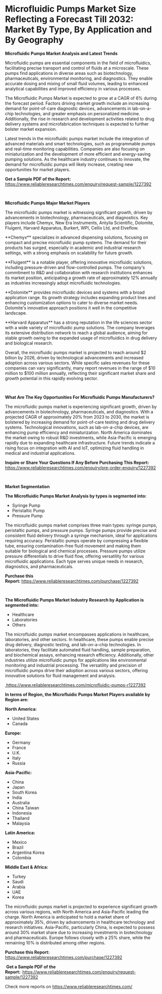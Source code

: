 <p><h1>Microfluidic Pumps Market Size Reflecting a Forecast Till 2032: Market By Type, By Application and By Geography</h1></p><p><strong>Microfluidic Pumps Market Analysis and Latest Trends</strong></p>
<p><p>Microfluidic pumps are essential components in the field of microfluidics, facilitating precise transport and control of fluids at a microscale. These pumps find applications in diverse areas such as biotechnology, pharmaceuticals, environmental monitoring, and diagnostics. They enable accurate dosing and mixing of small fluid volumes, leading to enhanced analytical capabilities and improved efficiency in various processes.</p><p>The Microfluidic Pumps Market is expected to grow at a CAGR of 6% during the forecast period. Factors driving market growth include an increasing demand for point-of-care diagnostic devices, advancements in lab-on-a-chip technologies, and greater emphasis on personalized medicine. Additionally, the rise in research and development activities related to drug delivery systems and microfabrication techniques is expected to further bolster market expansion.</p><p>Latest trends in the microfluidic pumps market include the integration of advanced materials and smart technologies, such as programmable pumps and real-time monitoring capabilities. Companies are also focusing on miniaturization and the development of more efficient and energy-saving pumping solutions. As the healthcare industry continues to innovate, the demand for microfluidic pumps will likely increase, creating new opportunities for market players.</p></p>
<p><strong>Get a Sample PDF of the Report:&nbsp;</strong> <a href="https://www.reliableresearchtimes.com/enquiry/request-sample/1227392?utm_campaign=2638&utm_medium=2&utm_source=Github&utm_content=ia&utm_term=09042025&utm_id=microfluidic-pumps">https://www.reliableresearchtimes.com/enquiry/request-sample/1227392</a></p>
<p>&nbsp;</p>
<p><strong>Microfluidic Pumps Major Market Players</strong></p>
<p><p>The microfluidic pumps market is witnessing significant growth, driven by advancements in biotechnology, pharmaceuticals, and diagnostics. Key players include Chemyx, New Era Instruments, Antylia Scientific, Dolomite, Fluigent, Harvard Apparatus, Burkert, WPI, Cellix Ltd, and Elveflow.</p><p>**Chemyx** specializes in advanced dispensing solutions, focusing on compact and precise microfluidic pump systems. The demand for their products has surged, especially in academic and industrial research settings, with a strong emphasis on scalability for future growth.</p><p>**Fluigent** is a notable player, offering innovative microfluidic solutions, including pressure-driven and flow-controlled pumps. The company's commitment to R&D and collaboration with research institutions enhances its market position, anticipating a growth rate of approximately 12% annually as industries increasingly adopt microfluidic technologies.</p><p>**Dolomite** provides microfluidic devices and systems with a broad application range. Its growth strategy includes expanding product lines and enhancing customization options to cater to diverse market needs. Dolomite's innovative approach positions it well in the competitive landscape.</p><p>**Harvard Apparatus** has a strong reputation in the life sciences sector with a wide variety of microfluidic pump solutions. The company leverages its extensive distribution network to reach a global audience, aiming for stable growth owing to the expanded usage of microfluidics in drug delivery and biological research.</p><p>Overall, the microfluidic pumps market is projected to reach around $2 billion by 2026, driven by technological advancements and increased adoption across various sectors. While specific sales revenues for these companies can vary significantly, many report revenues in the range of $10 million to $100 million annually, reflecting their significant market share and growth potential in this rapidly evolving sector.</p></p>
<p>&nbsp;</p>
<p><strong>What Are The Key Opportunities For Microfluidic Pumps Manufacturers?</strong></p>
<p><p>The microfluidic pumps market is experiencing significant growth, driven by advancements in biotechnology, pharmaceuticals, and diagnostics. With a projected CAGR of approximately 20% from 2023 to 2030, the market is bolstered by increasing demand for point-of-care testing and drug delivery systems. Technological innovations, such as lab-on-a-chip devices, are enhancing pump efficiency and miniaturization. North America dominates the market owing to robust R&D investments, while Asia-Pacific is emerging rapidly due to expanding healthcare infrastructure. Future trends indicate a rising focus on integration with AI and IoT, optimizing fluid handling in medical and industrial applications.</p></p>
<p><strong>Inquire or Share Your Questions If Any Before Purchasing This Report:</strong> <a href="https://www.reliableresearchtimes.com/enquiry/pre-order-enquiry/1227392?utm_campaign=2638&utm_medium=2&utm_source=Github&utm_content=ia&utm_term=09042025&utm_id=microfluidic-pumps">https://www.reliableresearchtimes.com/enquiry/pre-order-enquiry/1227392</a></p>
<p>&nbsp;</p>
<p><strong>Market Segmentation</strong></p>
<p><strong>The Microfluidic Pumps Market Analysis by types is segmented into:</strong></p>
<p><ul><li>Syringe Pump</li><li>Peristaltic Pump</li><li>Pressure Pump</li></ul></p>
<p><p>The microfluidic pumps market comprises three main types: syringe pumps, peristaltic pumps, and pressure pumps. Syringe pumps provide precise and consistent fluid delivery through a syringe mechanism, ideal for applications requiring accuracy. Peristaltic pumps operate by compressing a flexible tube, ensuring contamination-free fluid movement and making them suitable for biological and chemical processes. Pressure pumps utilize pressure differentials to drive fluid flow, offering versatility for various microfluidic applications. Each type serves unique needs in research, diagnostics, and pharmaceuticals.</p></p>
<p><strong>Purchase this Report:&nbsp;</strong><a href="https://www.reliableresearchtimes.com/purchase/1227392?utm_campaign=2638&utm_medium=2&utm_source=Github&utm_content=ia&utm_term=09042025&utm_id=microfluidic-pumps">https://www.reliableresearchtimes.com/purchase/1227392</a></p>
<p>&nbsp;</p>
<p><strong>The Microfluidic Pumps Market Industry Research by Application is segmented into:</strong></p>
<p><ul><li>Healthcare</li><li>Laboratories</li><li>Others</li></ul></p>
<p><p>The microfluidic pumps market encompasses applications in healthcare, laboratories, and other sectors. In healthcare, these pumps enable precise drug delivery, diagnostic testing, and lab-on-a-chip technologies. In laboratories, they facilitate automated fluid handling, sample preparation, and biochemical assays, enhancing research efficiency. Additionally, other industries utilize microfluidic pumps for applications like environmental monitoring and industrial processing. The versatility and precision of microfluidic pumps drive their adoption across various sectors, offering innovative solutions for fluid management and analysis.</p></p>
<p><a href="https://www.reliableresearchtimes.com/microfluidic-pumps-r1227392?utm_campaign=2638&utm_medium=2&utm_source=Github&utm_content=ia&utm_term=09042025&utm_id=microfluidic-pumps">&nbsp;https://www.reliableresearchtimes.com/microfluidic-pumps-r1227392</a></p>
<p><strong>In terms of Region, the Microfluidic Pumps Market Players available by Region are:</strong></p>
<p>
    <p> <strong> North America: </strong>
        <ul>
            <li>United States</li>
            <li>Canada</li>
        </ul>
        </p> 
    <p> <strong> Europe: </strong>
        <ul>
            <li>Germany</li>
            <li>France</li>
            <li>U.K.</li>
            <li>Italy</li>
            <li>Russia</li>
        </ul>
        </p> 
    <p> <strong> Asia-Pacific: </strong>
        <ul>
            <li>China</li>
            <li>Japan</li>
            <li>South Korea</li>
            <li>India</li>
            <li>Australia</li>
            <li>China Taiwan</li>
            <li>Indonesia</li>
            <li>Thailand</li>
            <li>Malaysia</li>
        </ul>
        </p> 
    <p> <strong> Latin America: </strong>
        <ul>
            <li>Mexico</li>
            <li>Brazil</li>
            <li>Argentina Korea</li>
            <li>Colombia</li>
        </ul>
        </p> 
    <p> <strong> Middle East & Africa: </strong>
        <ul>
            <li>Turkey</li>
            <li>Saudi</li>
            <li>Arabia</li>
            <li>UAE</li>
            <li>Korea</li>
        </ul>
    </p>
    </p>
<p><p>The microfluidic pumps market is projected to experience significant growth across various regions, with North America and Asia-Pacific leading the charge. North America is anticipated to hold a market share of approximately 35%, driven by advancements in healthcare technology and research initiatives. Asia-Pacific, particularly China, is expected to possess around 30% market share due to increasing investments in biotechnology and pharmaceuticals. Europe follows closely with a 25% share, while the remaining 10% is distributed among other regions.</p></p>
<p><strong>Purchase this Report: </strong><a href="https://www.reliableresearchtimes.com/purchase/1227392?utm_campaign=2638&utm_medium=2&utm_source=Github&utm_content=ia&utm_term=09042025&utm_id=microfluidic-pumps">https://www.reliableresearchtimes.com/purchase/1227392</a></p>
<p>&nbsp;<strong>Get a Sample PDF of the Report:&nbsp;&nbsp;</strong><a href="https://www.reliableresearchtimes.com/enquiry/request-sample/1227392?utm_campaign=2638&utm_medium=2&utm_source=Github&utm_content=ia&utm_term=09042025&utm_id=microfluidic-pumps">https://www.reliableresearchtimes.com/enquiry/request-sample/1227392</a></p>
<p><strong></strong></p>
<p>Check more reports on <a href="https://www.reliableresearchtimes.com/?utm_campaign=2638&utm_medium=2&utm_source=Github&utm_content=ia&utm_term=09042025&utm_id=microfluidic-pumps">https://www.reliableresearchtimes.com/</a></p>